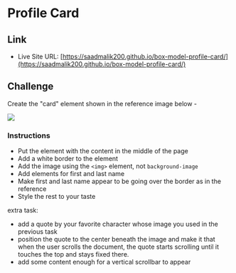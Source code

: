# Profile Card


## Link

- Live Site URL: [https://saadmalik200.github.io/box-model-profile-card/](https://saadmalik200.github.io/box-model-profile-card/)

## Challenge

Create the "card" element shown in the reference image below -

![](reference.png)


### Instructions

- Put the element with the content in the middle of the page
- Add a white border to the element
- Add the image using the `<img>` element, not `background-image`
- Add elements for first and last name
- Make first and last name appear to be going over the border as in the reference
- Style the rest to your taste

extra task:
- add a quote by your favorite character whose image you used in the previous task
- position the quote to the center beneath the image and make it that when the user scrolls the document, the quote starts scrolling until it touches the top and stays   fixed there.
- add some content enough for a vertical scrollbar to appear 
